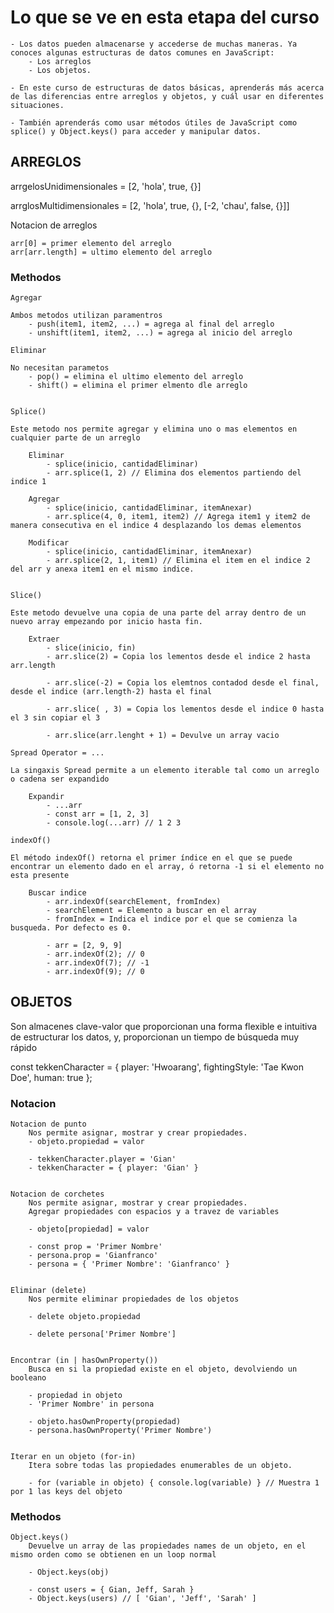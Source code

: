 # Lo que se ve en esta etapa del curso

    - Los datos pueden almacenarse y accederse de muchas maneras. Ya conoces algunas estructuras de datos comunes en JavaScript: 
        - Los arreglos
        - Los objetos.

    - En este curso de estructuras de datos básicas, aprenderás más acerca de las diferencias entre arreglos y objetos, y cuál usar en diferentes situaciones.

    - También aprenderás como usar métodos útiles de JavaScript como splice() y Object.keys() para acceder y manipular datos.



## ARREGLOS

arrgelosUnidimensionales = [2, 'hola', true, {}]

arrglosMultidimensionales = [2, 'hola', true, {}, [-2, 'chau', false, {}]]

Notacion de arreglos 

    arr[0] = primer elemento del arreglo
    arr[arr.length] = ultimo elemento del arreglo

### Methodos

    Agregar

    Ambos metodos utilizan paramentros 
        - push(item1, item2, ...) = agrega al final del arreglo
        - unshift(item1, item2, ...) = agrega al inicio del arreglo

    Eliminar

    No necesitan parametos
        - pop() = elimina el ultimo elemento del arreglo
        - shift() = elimina el primer elmento dle arreglo


    Splice()

    Este metodo nos permite agregar y elimina uno o mas elementos en cualquier parte de un arreglo

        Eliminar
            - splice(inicio, cantidadEliminar)
            - arr.splice(1, 2) // Elimina dos elementos partiendo del indice 1

        Agregar 
            - splice(inicio, cantidadEliminar, itemAnexar)
            - arr.splice(4, 0, item1, item2) // Agrega item1 y item2 de manera consecutiva en el indice 4 desplazando los demas elementos
        
        Modificar
            - splice(inicio, cantidadEliminar, itemAnexar)
            - arr.splice(2, 1, item1) // Elimina el item en el indice 2 del arr y anexa item1 en el mismo indice.

    
    Slice()

    Este metodo devuelve una copia de una parte del array dentro de un nuevo array empezando por inicio hasta fin.

        Extraer
            - slice(inicio, fin)
            - arr.slice(2) = Copia los lementos desde el indice 2 hasta arr.length

            - arr.slice(-2) = Copia los elemtnos contadod desde el final, desde el indice (arr.length-2) hasta el final

            - arr.slice( , 3) = Copia los lementos desde el indice 0 hasta el 3 sin copiar el 3

            - arr.slice(arr.lenght + 1) = Devulve un array vacio

    Spread Operator = ...

    La singaxis Spread permite a un elemento iterable tal como un arreglo o cadena ser expandido

        Expandir
            - ...arr
            - const arr = [1, 2, 3]
            - console.log(...arr) // 1 2 3 

    indexOf()

    El método indexOf() retorna el primer índice en el que se puede encontrar un elemento dado en el array, ó retorna -1 si el elemento no esta presente

        Buscar indice
            - arr.indexOf(searchElement, fromIndex)
            - searchElement = Elemento a buscar en el array
            - fromIndex = Indica el indice por el que se comienza la busqueda. Por defecto es 0.

            - arr = [2, 9, 9]
            - arr.indexOf(2); // 0
            - arr.indexOf(7); // -1
            - arr.indexOf(9); // 0
            

## OBJETOS

Son almacenes clave-valor que proporcionan una forma flexible e intuitiva de estructurar los datos, y, proporcionan un tiempo de búsqueda muy rápido

const tekkenCharacter = {
  player: 'Hwoarang',
  fightingStyle: 'Tae Kwon Doe',
  human: true
};
  
### Notacion
    
    Notacion de punto 
        Nos permite asignar, mostrar y crear propiedades.
        - objeto.propiedad = valor
        
        - tekkenCharacter.player = 'Gian'
        - tekkenCharacter = { player: 'Gian' }

    
    Notacion de corchetes
        Nos permite asignar, mostrar y crear propiedades.   
        Agregar propiedades con espacios y a travez de variables

        - objeto[propiedad] = valor 

        - const prop = 'Primer Nombre'
        - persona.prop = 'Gianfranco' 
        - persona = { 'Primer Nombre': 'Gianfranco' }

    
    Eliminar (delete)
        Nos permite eliminar propiedades de los objetos

        - delete objeto.propiedad

        - delete persona['Primer Nombre']

    
    Encontrar (in | hasOwnProperty())
        Busca en si la propiedad existe en el objeto, devolviendo un booleano

        - propiedad in objeto
        - 'Primer Nombre' in persona

        - objeto.hasOwnProperty(propiedad)
        - persona.hasOwnProperty('Primer Nombre')


    Iterar en un objeto (for-in)
        Itera sobre todas las propiedades enumerables de un objeto.

        - for (variable in objeto) { console.log(variable) } // Muestra 1 por 1 las keys del objeto

    
### Methodos

    Object.keys()
        Devuelve un array de las propiedades names de un objeto, en el mismo orden como se obtienen en un loop normal

        - Object.keys(obj)

        - const users = { Gian, Jeff, Sarah }
        - Object.keys(users) // [ 'Gian', 'Jeff', 'Sarah' ]



